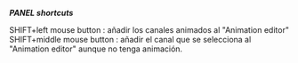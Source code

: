 ***PANEL shortcuts***   

SHIFT+left mouse button : añadir los canales animados al "Animation editor"
SHIFT+middle mouse button : añadir el canal que se selecciona al "Animation editor" aunque no tenga animación.
